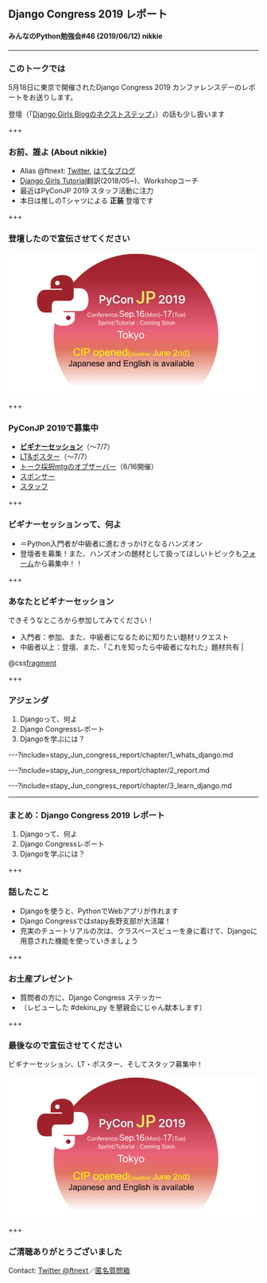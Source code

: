 ## Django Congress 2019 レポート
#### みんなのPython勉強会#46 (2019/06/12) nikkie

---

### このトークでは

5月18日に東京で開催されたDjango Congress 2019 カンファレンスデーのレポートをお送りします。

登壇（「[Django Girls Blogのネクストステップ](https://gitpitch.com/ftnext/2019_slides/master?p=django_congress_2019_blog_next_step)」）の話も少し扱います

+++

### お前、誰よ (About nikkie)

- Alias @ftnext: [Twitter](https://twitter.com/ftnext), [はてなブログ](http://nikkie-ftnext.hatenablog.com/)
- [Django Girls Tutorial](https://tutorial.djangogirls.org/ja/)翻訳(2018/05~)、Workshopコーチ
- 最近はPyConJP 2019 スタッフ活動に注力
- 本日は推しのTシャツによる **正装** 登壇です

+++

### 登壇したので宣伝させてください

![PyCon JP 2019は9/16,17にカンファレンス開催です](pynyumon_May_mokumoku_teach/assets/PyConJP2019_anouncement.png)

+++

### PyConJP 2019で募集中

- [**ビギナーセッション**](https://pyconjp.blogspot.com/2019/06/beginner-session-cfp.html)（〜7/7）
- [LT&ポスター](https://pyconjp.blogspot.com/2019/06/pycon-jp-2019-pycon-jp-2019-call-for.html)（〜7/7）
- [トーク採択mtgのオブザーバー](https://pyconjp.blogspot.com/2019/06/2019-talk-adoption-mtg.html)（6/16開催）
- [スポンサー](https://pyconjp.blogspot.com/2019/04/sponsor-application.html)
- [スタッフ](https://pyconjp.blogspot.com/2019/03/pycon-jp-2019-staff-team.html)

+++

### ビギナーセッションって、何よ

- ＝Python入門者が中級者に進むきっかけとなるハンズオン
- 登壇者を募集！また、ハンズオンの題材として扱ってほしいトピックも[フォーム](https://docs.google.com/forms/d/e/1FAIpQLSdL1fM8Q86qevqhWYDHmYDNSnxgjaVNpyeqI-gts1yMMRfD4Q/viewform)から募集中！！

+++

### あなたとビギナーセッション

できそうなところから参加してみてください！

- 入門者：参加、また、中級者になるために知りたい題材リクエスト
- 中級者以上：登壇、また、「これを知ったら中級者になれた」題材共有 |

@css[fragment](宣伝≒周知にお時間いただき、ありがとうございました🙇‍)

+++

### アジェンダ

1. Djangoって、何よ
2. Django Congressレポート
3. Djangoを学ぶには？

---?include=stapy_Jun_congress_report/chapter/1_whats_django.md

---?include=stapy_Jun_congress_report/chapter/2_report.md

---?include=stapy_Jun_congress_report/chapter/3_learn_django.md

---

### まとめ：Django Congress 2019 レポート

1. Djangoって、何よ
2. Django Congressレポート
3. Djangoを学ぶには？

+++

### 話したこと

- Djangoを使うと、PythonでWebアプリが作れます
- Django Congressではstapy長野支部が大活躍！
- 充実のチュートリアルの次は、クラスベースビューを身に着けて、Djangoに用意された機能を使っていきましょう

+++

### お土産プレゼント

- 質問者の方に、Django Congress ステッカー
- （レビューした #dekiru_py を懇親会にじゃん献本します）

+++

### 最後なので宣伝させてください

ビギナーセッション、LT・ポスター、そしてスタッフ募集中！

![](pynyumon_May_mokumoku_teach/assets/PyConJP2019_anouncement.png)

+++

### ご清聴ありがとうございました
Contact: [Twitter @ftnext](https://twitter.com/ftnext)／[匿名質問箱](https://peing.net/ja/ftnext)
